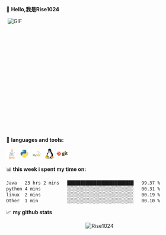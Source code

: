 
👋 **Hello,我是Rise1024**

<img align="right" alt="GIF" src="https://github.com/abhisheknaiidu/abhisheknaiidu/blob/master/code.gif?raw=true" width="500" height="320" />
  

🚧 **languages and tools:**  

<code><img height="30" src="https://raw.githubusercontent.com/github/explore/80688e429a7d4ef2fca1e82350fe8e3517d3494d/topics/java/java.png"></code>
<code><img height="30" src="https://raw.githubusercontent.com/github/explore/80688e429a7d4ef2fca1e82350fe8e3517d3494d/topics/python/python.png"></code>
<code><img height="30" src="https://raw.githubusercontent.com/github/explore/80688e429a7d4ef2fca1e82350fe8e3517d3494d/topics/mysql/mysql.png"></code>
<code><img height="30" src="https://raw.githubusercontent.com/github/explore/80688e429a7d4ef2fca1e82350fe8e3517d3494d/topics/linux/linux.png"></code>
<code><img height="30" src="https://raw.githubusercontent.com/github/explore/80688e429a7d4ef2fca1e82350fe8e3517d3494d/topics/git/git.png"></code>


📊 **this week i spent my time on:**
<!--START_SECTION:waka-->

```text
Java   23 hrs 2 mins   █████████████████████████   99.37 %
python 4 mins          ░░░░░░░░░░░░░░░░░░░░░░░░░   00.31 %
linux  2 mins          ░░░░░░░░░░░░░░░░░░░░░░░░░   00.19 %
Other  1 min           ░░░░░░░░░░░░░░░░░░░░░░░░░   00.10 %
```

📈 **my github stats**

<p align="center"> <img src="https://github-readme-stats.vercel.app/api?username=Rise1024&show_icons=true&theme=gotham" alt="Rise1024" />
